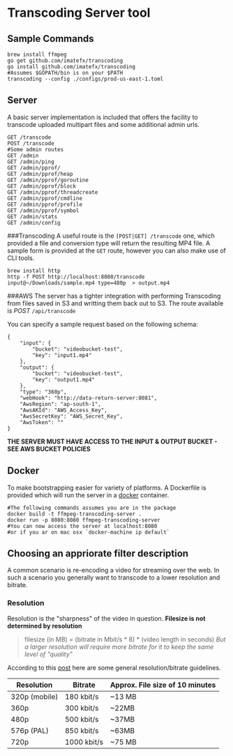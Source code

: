 # Transcoding Server tool

## Sample Commands

```
brew install ffmpeg
go get github.com/imatefx/transcoding
go install github.com/imatefx/transcoding
#Assumes $GOPATH/bin is on your $PATH 
transcoding --config ./configs/prod-us-east-1.toml
```

## Server
A basic server implementation is included that offers the facility to transcode uploaded multipart files and some additional admin urls.

```                               
GET /transcode                               
POST /transcode 
#Some admin routes
GET /admin 
GET /admin/ping                                 
GET /admin/pprof/                            
GET /admin/pprof/heap                        
GET /admin/pprof/goroutine                   
GET /admin/pprof/block                       
GET /admin/pprof/threadcreate                
GET /admin/pprof/cmdline                     
GET /admin/pprof/profile                     
GET /admin/pprof/symbol                      
GET /admin/stats    
GET /admin/config
```

###Transcoding
A useful route is the `[POST|GET] /transcode` one, which provided a file and conversion type will return the resulting MP4 file. A sample form is provided at the `GET` route, however you can also make use of CLI tools.

```
brew install http 
http -f POST http://localhost:8080/transcode input@~/Downloads/sample.mp4 type=480p  > output.mp4
```

###AWS
The server has a tighter integration with performing Transcoding from files saved in S3 and writting them back out to S3.
The route available is *POST* `/api/transcode`

You can specify a sample request based on the following schema:

```    
{
	"input": {
		"bucket": "videobucket-test",
		"key": "input1.mp4"
	},
	"output": {
		"bucket": "videobucket-test",
		"key": "output1.mp4"
	},
	"type": "360p",
	"webHook": "http://data-return-server:8081",
	"AwsRegion": "ap-south-1",
	"AwsAKId": "AWS_Access_Key",
	"AwsSecretKey": "AWS_Secret_Key",
	"AwsToken": ""
}
```
**THE SERVER MUST HAVE ACCESS TO THE INPUT & OUTPUT BUCKET - SEE AWS BUCKET POLICIES**

## Docker
To make bootstrapping easier for variety of platforms. A Dockerfile is provided which will run the server in a [docker](https://www.docker.com/) container.

```
#The following commands assumes you are in the package
docker build -t ffmpeg-transcoding-server .
docker run -p 8080:8080 ffmpeg-transcoding-server   
#You can now access the server at localhost:8080
#or if you ar on mac osx `docker-machine ip default`
```

## Choosing an appriorate filter description

A common scenario is re-encoding a video for streaming over the web. In such a scenario you generally want to transcode to a lower resolution and bitrate.

### Resolution
Resolution is the "sharpness" of the video in question. 
**Filesize is not determined by resolution**

> filesize (in MB) = (bitrate in Mbit/s * 8) * (video length in seconds)
*But a larger resolution will require more bitrate for it to keep the same level of "quality"*

According to this [post](https://www.virag.si/2012/01/web-video-encoding-tutorial-with-ffmpeg-0-9/) here are some general resolution/bitrate guidelines.

Resolution    | Bitrate       | Approx. File size of 10 minutes
------------- | ------------- | -------------------------------
320p (mobile) | 180 kbit/s    | ~13 MB
360p          | 300 kbit/s    |	~22MB
480p          |	500 kbit/s    | ~37MB
576p (PAL)    | 850 kbit/s    | ~63MB
720p          | 1000 kbit/s   | ~75 MB
